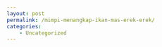 ```yaml
---
layout: post
permalink: /mimpi-menangkap-ikan-mas-erek-erek/
categories:
    - Uncategorized
---
```


